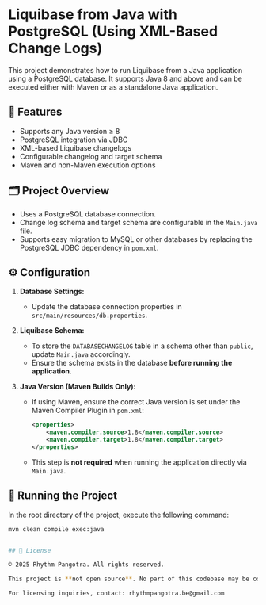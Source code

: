 # Liquibase from Java with PostgreSQL (Using XML-Based Change Logs)

This project demonstrates how to run Liquibase from a Java application using a PostgreSQL database. It supports Java 8 and above and can be executed either with Maven or as a standalone Java application.

## 🔧 Features

- Supports any Java version ≥ 8
- PostgreSQL integration via JDBC
- XML-based Liquibase changelogs
- Configurable changelog and target schema
- Maven and non-Maven execution options

## 🗂 Project Overview

- Uses a PostgreSQL database connection.
- Change log schema and target schema are configurable in the `Main.java` file.
- Supports easy migration to MySQL or other databases by replacing the PostgreSQL JDBC dependency in `pom.xml`.

## ⚙️ Configuration

1. **Database Settings:**
   - Update the database connection properties in `src/main/resources/db.properties`.

2. **Liquibase Schema:**
   - To store the `DATABASECHANGELOG` table in a schema other than `public`, update `Main.java` accordingly.
   - Ensure the schema exists in the database **before running the application**.

3. **Java Version (Maven Builds Only):**
   - If using Maven, ensure the correct Java version is set under the Maven Compiler Plugin in `pom.xml`:
     ```xml
     <properties>
         <maven.compiler.source>1.8</maven.compiler.source>
         <maven.compiler.target>1.8</maven.compiler.target>
     </properties>
     ```
   - This step is **not required** when running the application directly via `Main.java`.

## 🚀 Running the Project

In the root directory of the project, execute the following command:

```bash
mvn clean compile exec:java


## 📄 License

© 2025 Rhythm Pangotra. All rights reserved.

This project is **not open source**. No part of this codebase may be copied, modified, distributed, or used without the **express written permission** of the author.

For licensing inquiries, contact: rhythmpangotra.be@gmail.com
